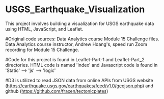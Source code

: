 # USGS_Earthquake_Visualization
This project involves building a visualization for USGS earthquake data using HTML, JavaScript, and Leaflet.

#Original code sources: Data Analytics course Module 15 Challenge files. Data Analytics course instructor, Andrew Hoang's, speed run Zoom recording for Module 15 Challenge.

#Code for this project is found in Leaflet-Part-1 and Leaflet-Part_2 directories. HTML code is named 'index' and Javascript code is found in 'Static' --> 'js' --> 'logic'

#D3 is utilized to read JSON data from online APIs from USGS website (https://earthquake.usgs.gov/earthquakes/feed/v1.0/geojson.php) and github (https://github.com/fraxen/tectonicplates)

